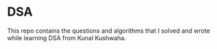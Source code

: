 # DSA

This repo contains the questions and algorithms that I solved and wrote while learning DSA from Kunal Kushwaha.
